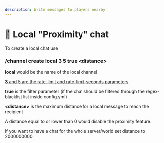 ```yaml
---
description: Write messages to players nearby
---
```


# 🔖 Local "Proximity" chat

To create a local chat use

### **/channel create local 3 5 true \<distance>**

**local** would be the name of the local channel

[**3** and 5 are the rate-limit and rate-limit-seconds parameters](channels/#channel-create-less-than-channelname-greater-than-less-than-rate-limit-greater-than-less-than-rate-l)

**true** is the filter parameter (if the chat should be filtered through the regex-blacklist list inside config.yml)

**\<distance>** is the maximum distance for a local message to reach the recipient

A distance equal to or lower than 0 would disable the proximity feature.

If you want to have a chat for the whole server/world set distance to 2000000000

